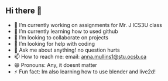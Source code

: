 ## Hi there 👋

- 🔭 I’m currently working on assignments for Mr. J ICS3U class
- 🌱 I’m currently learning how to used github
- 👯 I’m looking to collaborate on projects
- 🤔 I’m looking for help with coding
- 💬 Ask me about anything! no question hurts
- 📫 How to reach me: email: anna.mullins1@stu.ocsb.ca
- 😄 Pronouns: Any, it doesnt matter
- ⚡ Fun fact: Im also learning how to use blender and live2d!
